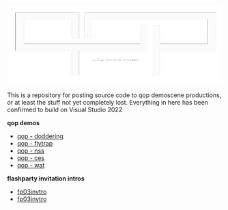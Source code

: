 ![](/images/qop-logo.png)

This is a repository for posting source code to qop demoscene productions, or at least the stuff not yet completely lost. 
Everything in here has been confirmed to build on Visual Studio 2022

**qop demos**

* [qop - doddering](/qop%20-%20doddering/)
* [qop - flytrap](/qop%20-%20flytrap/)
* [qop - nss](/qop%20-%20nss/)
* [qop - ces](/qop%20-%20ces/)
* [qop - wat](/qop%20-%20wat/)

**flashparty invitation intros**

* [fp03invtro](/fp05invtro/)
* [fp03invtro](/fp03invtro/)


